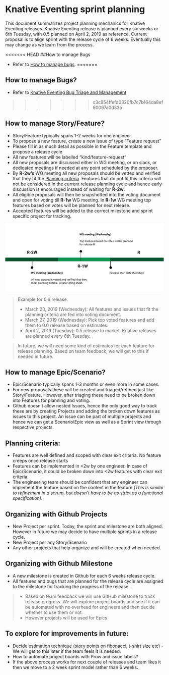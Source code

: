 # Knative Eventing sprint planning

This document summarizes project planning mechanics for Knative Eventing
releases. Knative Eventing release is planned every six weeks or 6th Tuesday,
with 0.5 planned on April 2, 2019 as reference. Current proposal is to align
sprint with the release cycle of 6 weeks. Eventually this may change as we learn
from the process.

<<<<<<< HEAD
##How to manage Bugs
- Refer to [How to manage bugs](bug_triage.md).
=======
## How to manage Bugs?

- Refer to [Knative Eventing Bug Triage and Management](bug_triage.md)
>>>>>>> c3c954ffefd0320fb7c7b164da8ef60097a0d33a

## How to manage Story/Feature?

- Story/Feature typically spans 1-2 weeks for one engineer.
- To propose a new feature, create a new issue of type “Feature request”
- Please fill in as much detail as possible in the Feature template and propose
  a release cycle
- All new features will be labelled “kind/feature-request”
- All new proposals are discussed either in WG meeting, or on slack, or
  dedicated meetings if needed at any point scheduled by the proposer.
- By **R-2w’s** WG meeting all new proposals should be vetted and verified that
  they fit the [Planning criteria](#planning-criteria). Features that do not fit
  this criteria will not be considered in the current release planning cycle and
  hence early discussion is encouraged instead of waiting for **R-2w**.
- All eligible proposals will then be snapshotted into the voting document and
  open for voting till **R-1w** WG meeting. In **R-1w** WG meeting top features
  based on votes will be planned for next release.
- Accepted features will be added to the correct milestone and sprint specific
  project for tracking.

![planning overview](images/featureplanning.png)

> Example for 0.6 release.
>
> - March 20, 2019 (Wednesday): All features and issues that fit the planning
>   criteria are fed into voting document.
> - March 27, 2019 (Wednesday): Pick top voted features and add them to 0.6
>   release based on estimates.
> - April 2, 2019 (Tuesday): 0.5 release to market. Knative releases are planned
>   every 6th Tuesday.

> In future, we will need some kind of estimates for each feature for release
> planning. Based on team feedback, we will get to this if needed in future.

## How to manage Epic/Scenario?

- Epic/Scenario typically spans 1-3 months or even more in some cases.
- For new proposals these will be created and triaged/refined just like
  Story/Feature. However, after triaging these need to be broken down into
  Features for planning and voting.
- Github doesn’t allow nested Issues, hence the only good way to track these are
  by creating Projects and adding the broken down features as issues to this
  project. An issue can be part of multiple projects and hence we can get a
  Scenario\Epic view as well as a Sprint view through respective projects.

## Planning criteria:

- Features are well defined and scoped with clear exit criteria. No feature
  creeps once release starts
- Features can be implemented in <2w by one engineer. In case of Epic/Scenario,
  it could be broken down into <2w features with clear exit criteria.
- The engineering team should be confident that any engineer can implement the
  feature based on the content in the feature _(This is similar to refinement in
  a scrum, but doesn’t have to be as strict as a functional specification)_.

## Organizing with Github Projects

- New Project per sprint. Today, the sprint and milestone are both aligned.
  However in future we may decide to have multiple sprints in a release cycle.
- New Project per any Story/Scenario
- Any other projects that help organize and will be created when needed.

## Organizing with Github Milestone

- A new milestone is created in Github for each 6 weeks release cycle.
- All features and bugs that are planned for the release cycle are assigned to
  the milestone for tracking the progress of the release.

> - Based on team feedback we will use GitHub milestone to track release
>   progress. We will explore project boards and see if it can be automated with
>   no overhead for engineers and then decide whether to use them or not.
> - However projects will be used for Epics

## To explore for improvements in future:

- Decide estimation technique (story points on fibonacci, t-shirt size etc) - We
  will get to this later if the team feels it is needed.
- How to automate project boards with Prow and issue labels?
- If the above process works for next couple of releases and team likes it then
  we move to a 2 week sprint model rather than 6 weeks.
